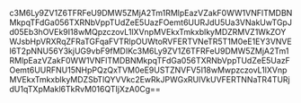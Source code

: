 c3M6Ly9ZV1Z6TFRFeU9DMW5ZMjA2Tm1RMlpEazVZakF0WW1VNFlTMDBNMkpqTFdGa056TXRNbVppTUdZeE5UazFOemt6UURJdU5Ua3VNakUwTGpJd05Eb3hOVEk9I18wMQpzczovL1lXVnpMVEkxTmkxblkyMDZRMVZ1WkZOYWJsbHpVRXRqZFRaTGFqaFVTRlpOUWtoRVFERTVNeTR5T1M0eE1EY3VNVEl6T2pNNU56Y3kjUG9vbF9fMDIKc3M6Ly9ZV1Z6TFRFeU9DMW5ZMjA2Tm1RMlpEazVZakF0WW1VNFlTMDBNMkpqTFdGa056TXRNbVppTUdZeE5UazFOemt6UURFNU15NHpPQzQxTVM0eE9USTZNVFV5I18wMwpzczovL1lXVnpMVEkxTmkxblkyMDZSbTlQYVVkc2EwRkJPWGxRUlVkUVFERTNNaTR4TURjdU1qTXpMakl6TkRvM016QTIjXzA0Cg==